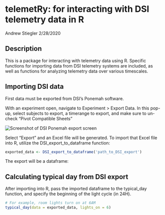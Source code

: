 telemetRy: for interacting with DSI telemetry data in R
================
Andrew Stiegler
2/28/2020

## Description

This is a package for interacting with telemetry data using R. Specific
functions for importing data from DSI telemetry systems are included, as
well as functions for analyzing telemetry data over various timescales.

## Importing DSI data

First data must be exported from DSI’s Ponemah software.

With an experiment open, navigate to Experiment \> Export Data. In this
pop-up, select subjects to export, a timerange to export, and make sure
to un-check “Pivot Compatible Sheets”

![Screenshot of DSI Ponemah export
screen](images/ponemah_export_pivot.png)

Select “Export” and an Excel file will be generated. To import that
Excel file into R, utilize the DSI\_export\_to\_dataframe function:

``` r
exported_data <- DSI_export_to_dataframe('path_to_DSI_export')
```

The export will be a dataframe:

## Calculating typical day from DSI export

After importing into R, pass the imported dataframe to the typical\_day
function, and specify the beginning of the light cycle (in 24H).

``` r
# For example, room lights turn on at 6AM
typical_day(data = exported_data, lights_on = 6)
```
